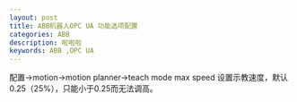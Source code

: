 ```yaml
---
layout: post
title: ABB机器人OPC UA 功能选项配置
categories: ABB
description: 啦啦啦
keywords: ABB ,OPC UA
---
```

配置->motion->motion planner->teach mode max speed 设置示教速度，默认0.25（25%），只能小于0.25而无法调高。
